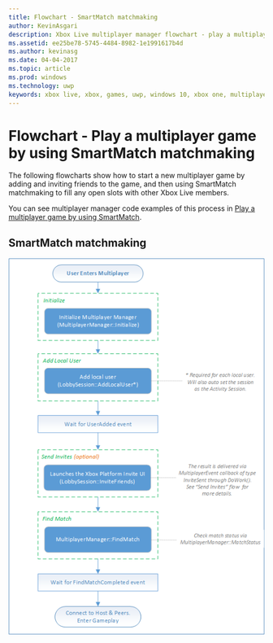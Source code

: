 ```yaml
---
title: Flowchart - SmartMatch matchmaking
author: KevinAsgari
description: Xbox Live multiplayer manager flowchart - play a multiplayer game by using SmartMatch matchmaking.
ms.assetid: ee25be78-5745-4484-8982-1e1991617b4d
ms.author: kevinasg
ms.date: 04-04-2017
ms.topic: article
ms.prod: windows
ms.technology: uwp
keywords: xbox live, xbox, games, uwp, windows 10, xbox one, multiplayer manager, flowchart
---
```


# Flowchart - Play a multiplayer game by using SmartMatch matchmaking

The following flowcharts show how to start a new multiplayer game by adding and inviting friends to the game, and then using SmartMatch matchmaking to fill any open slots with other Xbox Live members.

You can see multiplayer manager code examples of this process in [Play a multiplayer game by using SmartMatch](../play-multiplayer-with-matchmaking.md).

## SmartMatch matchmaking

![SmartMatch matchmaking](../../../images/multiplayer/mpm-smartmatch-matchmaking.png)
